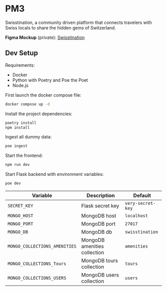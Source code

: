 # PM3

Swisstination, a community driven platform that connects travelers with Swiss locals to share the
hidden gems of Switzerland.

**Figma Mockup** (private): [Swisstination](https://www.figma.com/design/urvXgAqmDxbsEfKn5BkssI/Swisstination?node-id=0-1&t=0SFc5bALqQ6yuPlJ-1)

## Dev Setup

Requirements:

- Docker
- Python with Poetry and Poe the Poet
- Node.js

First launch the docker compose file:

```bash
docker compose up -d
```

Install the project dependencies:

```bash
poetry install
npm install
```

Ingest all dummy data:

```bash
poe ingest
```

Start the frontend:

```bash
npm run dev
```

Start Flask backend with environment variables:

```bash
poe dev
```

| Variable                      | Description                  | Default           |
| ----------------------------- | ---------------------------- | ----------------- |
| `SECRET_KEY`                  | Flask secret key             | `very-secret-key` |
| `MONGO_HOST`                  | MongoDB host                 | `localhost`       |
| `MONGO_PORT`                  | MongoDB port                 | `27017`           |
| `MONGO_DB`                    | MongoDB db                   | `swisstination`   |
| `MONGO_COLLECTIONS_AMENITIES` | MongoDB amenities collection | `amenities`       |
| `MONGO_COLLECTIONS_Tours`     | MongoDB tours collection     | `tours`           |
| `MONGO_COLLECTIONS_USERS`     | MongoDB users collection     | `users`           |
